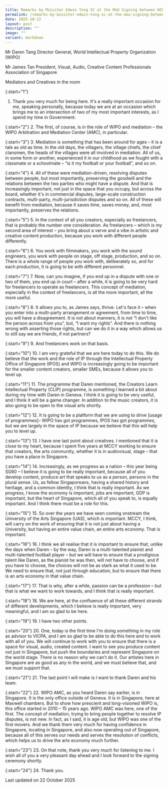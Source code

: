 ```yaml
---
title: Remarks by Minister Edwin Tong SC at the MoU Signing between WIPO AND VICPA
permalink: /remarks-by-minister-edwin-tong-sc-at-the-mou-signing-between-wipo-and-vicpa/
date: 2025-10-22
layout: post
description: ""
image: ""
variant: markdown
---
```

Mr Daren Tang
Director General, World Intellectual Property Organization (WIPO)

Mr James Tan
President, Visual, Audio, Creative Content Professionals Association of Singapore

Mediators and Creatives in the room

{:start="1"}
1.	Thank you very much for being here. It's a really important occasion for me, speaking personally, because today we are at an occasion which brings me to an intersection of two of my most important interests, as I spend my time in Government.

{:start="2"}
2.	The first, of course, is in the role of WIPO and mediation – the WIPO Arbitration and Mediation Center (AMC), in particular. 

{:start="3"}
3.	Mediation is something that has been around for ages – it is a tale as old as time. In the old days, the villagers, the village chiefs, the chief clansmen, the heads of the villages were all involved in mediation. All of us, in some form or another, experienced it in our childhood as we fought with a classmate or a schoolmate – “is it my football or your football”, and so on. 

{:start="4"}
4.	All of these were mediation-driven, resolving disputes between people, but most importantly, preserving the goodwill and the relations between the two parties who might have a dispute. And that is increasingly important, not just in the space that you occupy, but across the board, whether it's in commercial disputes, large-scale construction contracts, multi-party, multi-jurisdiction disputes and so on. All of these will benefit from mediation, because it saves time, saves money, and, most importantly, preserves the relations.

{:start="5"}
5.	In the context of all you creators, especially as freelancers, that is probably the number one consideration. As freelancers – which is my second area of interest – you bring about a verve and a vibe in artistic and creative content production, because you work with different people differently.

{:start="6"}
6.	You work with filmmakers, you work with the sound engineers, you work with people on stage, off stage, production, and so on. There is a whole range of people you work with, deliberately so, and for each production, it is going to be with different personnel.

{:start="7"}
7.	Now, can you imagine, if you end up in a dispute with one or two of them, you end up in court – after a while, it is going to be very hard for freelancers to operate as freelancers. This concept of mediation, especially in the context of freelancers, is all the more important, all the more useful.

{:start="8"}
8.	It allows you to, as James says, thrive. Let's face it – when you enter into a multi-party arrangement or agreement, from time to time, you will have a disagreement. It is not about manners, it is not “I don't like the person across from you”, but, “I want my rights”. And there is nothing wrong with asserting those rights, but can we do it in a way which allows us to still say we are friends, if not partners? 

{:start="9"}
9.	And freelancers work on that basis.

{:start="10"}
10.	I am very grateful that we are here today to do this. We do believe that the work and the role of IP through the Intellectual Property Office of Singapore (IPOS) and WIPO is increasingly going to be important for the smaller content creators, smaller SMEs, because it allows you to level up.

{:start="11"}
11.	The programme that Daren mentioned, the Creators Learn Intellectual Property (CLIP) programme, is something I learned a bit about during my time with Daren in Geneva. I think it is going to be very useful, and I think it will be a game changer. In addition to the music creators, it is also going to be open to the visual arts shortly.

{:start="12"}
12.	It is going to be a platform that we are using to drive [usage of programmes]– WIPO has got programmes, IPOS has got programmes, but we are largely in the space of IP because we believe that this will help you to level up.

{:start="13"}
13.	I have one last point about creatives. I mentioned that it is close to my heart, because I spent five years at MCCY working to ensure that creators, the arts community, whether it is in audiovisual, stage – that you have a place in Singapore.

{:start="14"}
14.	Increasingly, as we progress as a nation – this year being SG60 – I believe it is going to be really important, because all of you develop content, produce art that speaks to us as a person, persons in the plural sense. Us, as fellow Singaporeans, having a shared history and heritage, and a common identity, I think that is really important. As we progress, I know the economy is important, jobs are important, GDP is important, but the heart of Singapore, which all of you speak to, is equally important. And I think there must be a role for this.

{:start="15"}
15.	So over the years we have seen coming onstream the University of the Arts Singapore (UAS), which is important. MCCY, I think, will carry on the work of ensuring that it is not just about having a University, but having an entire value chain, an entire arts economy. That is important.

{:start="16"}
16.	I think we all realise that it is important to ensure that, unlike the days when Daren – by the way, Daren is a multi-talented pianist and multi-talented football player – but we will have to ensure that a prodigious talent like Daren, as the pianist he was then, will not have to choose, and if you have to choose, the choices will not be as stark as what it used to be. We need to ensure that, not just through education, but to ensure that there is an arts economy in that value chain.

{:start="17"}
17.	That is why, after a while, passion can be a profession – but that is what we want to work towards, and I think that is really important.

{:start="18"}
18.	We are here, at the confluence of all these different strands of different developments, which I believe is really important, very meaningful, and I am so glad to be here.

{:start="19"}
19.	I have two other points.

{:start="20"}
20.	One, today is the first time I'm doing something in my role as advisor to VICPA, and I am so glad to be able to do this here and to work with all of you. We will continue to work with you to ensure that there is a space for visual, audio, created content. I want to see you produce content not just in Singapore, but push the boundaries and represent Singapore on the world stage. There is no reason why we can’t do it. Our artistes here in Singapore are as good as any in the world, and we must believe that, and we must support that.

{:start="21"}
21.	The last point I will make is I want to thank Daren and his team. 

{:start="22"}
22.	WIPO AMC, as you heard Daren say earlier, is in Singapore. It is the only office outside of Geneva. It is in Singapore, here at Maxwell chambers. But to show how prescient and long-visioned WIPO is, this office started in 2010 – 15 years ago. WIPO AMC was here, one of the first. The concept of mediation, trying to bring people together to resolve IP disputes, is not new. In fact, as I said, it is age old, but WIPO was one of the first movers. And we thank them very much for having confidence in Singapore, locating in Singapore, and also now operating out of Singapore, because all of this serves our needs and serves the resolution of conflicts, which helps us to drive the arts economy much further.

{:start="23"}
23.	On that note, thank you very much for listening to me. I wish all of you a very pleasant day ahead and I look forward to the signing ceremony shortly. 

{:start="24"}
24.	Thank you.


<p class="right-side-updated">Last updated on 22 October 2025</p>